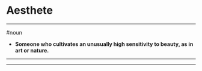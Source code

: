 # Aesthete
---
#noun
- **Someone who cultivates an unusually high sensitivity to beauty, as in art or nature.**
---
---
